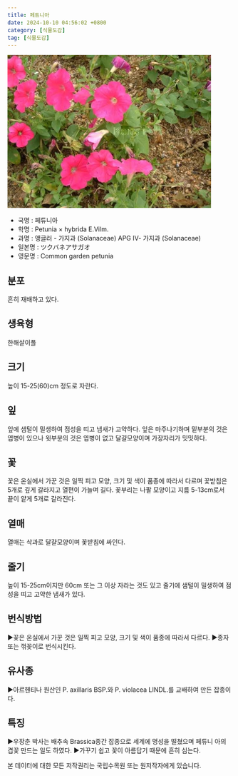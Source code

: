 ```yaml
---
title: 페튜니아
date: 2024-10-10 04:56:02 +0800
category: [식물도감]
tag: [식물도감]
---
```




![페튜니아](/assets/img/fileUpload/plants/basic/Solanaceae/Petunia/7899/1_th2.JPG)
- 국명 : 페튜니아
- 학명 : Petunia × hybrida E.Vilm.
- 과명 : 앵글러 - 가지과 (Solanaceae) APG Ⅳ- 가지과 (Solanaceae)
- 일본명 : ツクバネアサガオ
- 영문명 : Common garden petunia


## 분포
흔히 재배하고 있다.
## 생육형
한해살이풀
## 크기
높이 15-25(60)cm 정도로 자란다.
## 잎
잎에 샘털이 밀생하여 점성을 띠고 냄새가 고약하다. 잎은 마주나기하며 밑부분의 것은 엽병이 있으나 윗부분의 것은 엽병이 없고 달걀모양이며 가장자리가 밋밋하다.
## 꽃
꽃은 온실에서 가꾼 것은 일찍 피고 모양, 크기 및 색이 품종에 따라서 다르며 꽃받침은 5개로 깊게 갈라지고 열편이 가늘며 길다. 꽃부리는 나팔 모양이고 지름 5-13cm로서 끝이 얕게 5개로 갈라진다.
## 열매
열매는 삭과로 달걀모양이며 꽃받침에 싸인다.
## 줄기
높이 15-25cm이지만 60cm 또는 그 이상 자라는 것도 있고 줄기에 샘털이 밀생하여 점성을 띠고 고약한 냄새가 있다.
## 번식방법
▶꽃은 온실에서 가꾼 것은 일찍 피고 모양, 크기 및 색이 품종에 따라서 다르다. 
▶종자 또는 꺾꽂이로 번식시킨다.
## 유사종
▶아르헨티나 원산인 P. axillaris BSP.와 P. violacea LINDL.를 교배하여 만든  잡종이다.
## 특징
▶우장춘 박사는 배추속 Brassica종간 잡종으로 세계에 명성을 떨쳤으며 페튜니 아의 겹꽃 만드는 일도 하였다.
▶가꾸기 쉽고 꽃이 아름답기 때문에 흔히 심는다.






본 데이터에 대한 모든 저작권리는 국립수목원 또는 원저작자에게 있습니다.
